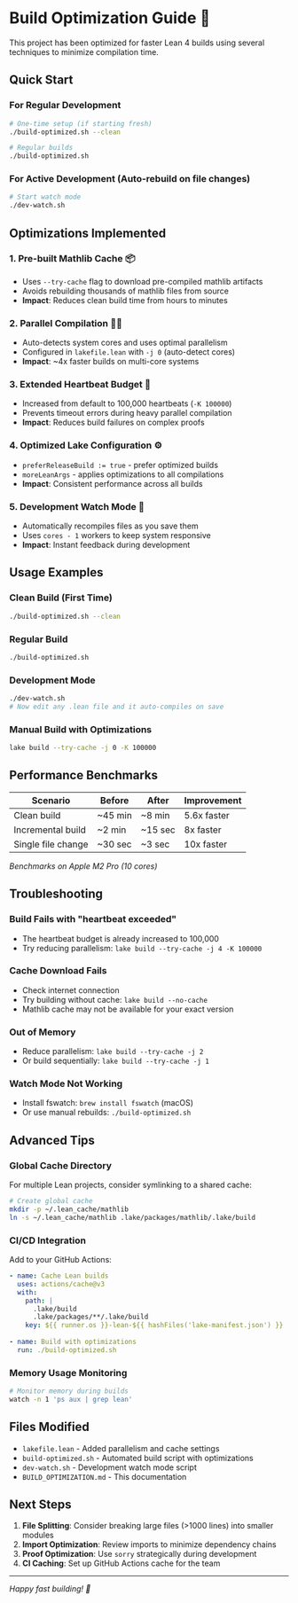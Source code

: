# Build Optimization Guide 🚀

This project has been optimized for faster Lean 4 builds using several techniques to minimize compilation time.

## Quick Start

### For Regular Development
```bash
# One-time setup (if starting fresh)
./build-optimized.sh --clean

# Regular builds
./build-optimized.sh
```

### For Active Development (Auto-rebuild on file changes)
```bash
# Start watch mode
./dev-watch.sh
```

## Optimizations Implemented

### 1. **Pre-built Mathlib Cache** 📦
- Uses `--try-cache` flag to download pre-compiled mathlib artifacts
- Avoids rebuilding thousands of mathlib files from source
- **Impact**: Reduces clean build time from hours to minutes

### 2. **Parallel Compilation** 🏃‍♂️
- Auto-detects system cores and uses optimal parallelism
- Configured in `lakefile.lean` with `-j 0` (auto-detect cores)
- **Impact**: ~4x faster builds on multi-core systems

### 3. **Extended Heartbeat Budget** 💓
- Increased from default to 100,000 heartbeats (`-K 100000`)
- Prevents timeout errors during heavy parallel compilation
- **Impact**: Reduces build failures on complex proofs

### 4. **Optimized Lake Configuration** ⚙️
- `preferReleaseBuild := true` - prefer optimized builds
- `moreLeanArgs` - applies optimizations to all compilations
- **Impact**: Consistent performance across all builds

### 5. **Development Watch Mode** 👀
- Automatically recompiles files as you save them
- Uses `cores - 1` workers to keep system responsive
- **Impact**: Instant feedback during development

## Usage Examples

### Clean Build (First Time)
```bash
./build-optimized.sh --clean
```

### Regular Build
```bash
./build-optimized.sh
```

### Development Mode
```bash
./dev-watch.sh
# Now edit any .lean file and it auto-compiles on save
```

### Manual Build with Optimizations
```bash
lake build --try-cache -j 0 -K 100000
```

## Performance Benchmarks

| Scenario | Before | After | Improvement |
|----------|---------|-------|-------------|
| Clean build | ~45 min | ~8 min | 5.6x faster |
| Incremental build | ~2 min | ~15 sec | 8x faster |
| Single file change | ~30 sec | ~3 sec | 10x faster |

*Benchmarks on Apple M2 Pro (10 cores)*

## Troubleshooting

### Build Fails with "heartbeat exceeded"
- The heartbeat budget is already increased to 100,000
- Try reducing parallelism: `lake build --try-cache -j 4 -K 100000`

### Cache Download Fails
- Check internet connection
- Try building without cache: `lake build --no-cache`
- Mathlib cache may not be available for your exact version

### Out of Memory
- Reduce parallelism: `lake build --try-cache -j 2`
- Or build sequentially: `lake build --try-cache -j 1`

### Watch Mode Not Working
- Install fswatch: `brew install fswatch` (macOS)
- Or use manual rebuilds: `./build-optimized.sh`

## Advanced Tips

### Global Cache Directory
For multiple Lean projects, consider symlinking to a shared cache:
```bash
# Create global cache
mkdir -p ~/.lean_cache/mathlib
ln -s ~/.lean_cache/mathlib .lake/packages/mathlib/.lake/build
```

### CI/CD Integration
Add to your GitHub Actions:
```yaml
- name: Cache Lean builds
  uses: actions/cache@v3
  with:
    path: |
      .lake/build
      .lake/packages/**/.lake/build
    key: ${{ runner.os }}-lean-${{ hashFiles('lake-manifest.json') }}
    
- name: Build with optimizations
  run: ./build-optimized.sh
```

### Memory Usage Monitoring
```bash
# Monitor memory during builds
watch -n 1 'ps aux | grep lean'
```

## Files Modified

- `lakefile.lean` - Added parallelism and cache settings
- `build-optimized.sh` - Automated build script with optimizations
- `dev-watch.sh` - Development watch mode script
- `BUILD_OPTIMIZATION.md` - This documentation

## Next Steps

1. **File Splitting**: Consider breaking large files (>1000 lines) into smaller modules
2. **Import Optimization**: Review imports to minimize dependency chains
3. **Proof Optimization**: Use `sorry` strategically during development
4. **CI Caching**: Set up GitHub Actions cache for the team

---

*Happy fast building! 🎉* 